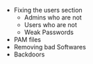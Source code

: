 
* Fixing the users section
  * Admins who are not
  * Users who are not
  * Weak Passwords
* PAM files
* Removing bad Softwares
* Backdoors

